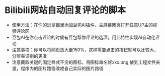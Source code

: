 # Bilibili网站自动回复评论的脚本
- 使用方法：在你的浏览器里添加豆包AI插件，主屏幕网页打开任意UP主的视频评论区
- 豆包AI在你点击评论的时候有豆包帮你评论的选项，用此特性实现AI自动化评论
- 注意事项：你可以将网页放大至150%，这样需要点击的按钮就可以比较大，分辨率识别的更准
- 注意截取关键的固定样式不变的图标，将图标命名好xxx.png,放到工程文件夹里，程序内的图片路径改成自己实际的图片路径
